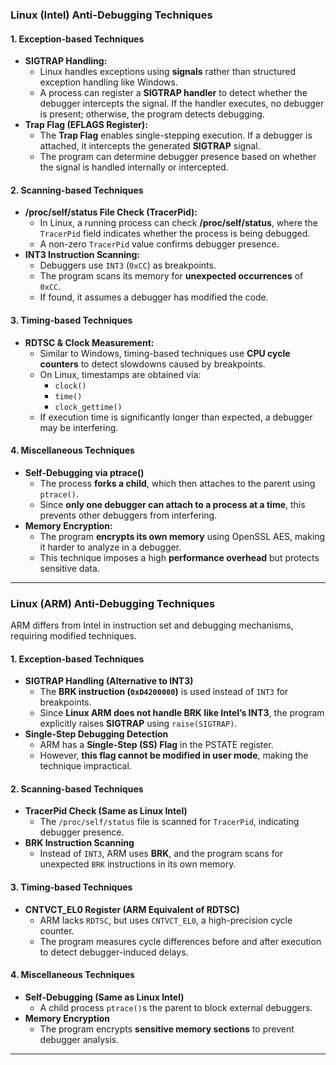 


### **Linux (Intel) Anti-Debugging Techniques**

#### **1. Exception-based Techniques**

- **SIGTRAP Handling:**
    - Linux handles exceptions using **signals** rather than structured exception handling like Windows.
    - A process can register a **SIGTRAP handler** to detect whether the debugger intercepts the signal. If the handler executes, no debugger is present; otherwise, the program detects debugging.
- **Trap Flag (EFLAGS Register):**
    - The **Trap Flag** enables single-stepping execution. If a debugger is attached, it intercepts the generated **SIGTRAP** signal.
    - The program can determine debugger presence based on whether the signal is handled internally or intercepted.

#### **2. Scanning-based Techniques**

- **/proc/self/status File Check (TracerPid):**
    - In Linux, a running process can check **/proc/self/status**, where the `TracerPid` field indicates whether the process is being debugged.
    - A non-zero `TracerPid` value confirms debugger presence.
- **INT3 Instruction Scanning:**
    - Debuggers use `INT3` (`0xCC`) as breakpoints.
    - The program scans its memory for **unexpected occurrences** of `0xCC`.
    - If found, it assumes a debugger has modified the code.

#### **3. Timing-based Techniques**

- **RDTSC & Clock Measurement:**
    - Similar to Windows, timing-based techniques use **CPU cycle counters** to detect slowdowns caused by breakpoints.
    - On Linux, timestamps are obtained via:
        - `clock()`
        - `time()`
        - `clock_gettime()`
    - If execution time is significantly longer than expected, a debugger may be interfering.

#### **4. Miscellaneous Techniques**

- **Self-Debugging via ptrace()**
    - The process **forks a child**, which then attaches to the parent using `ptrace()`.
    - Since **only one debugger can attach to a process at a time**, this prevents other debuggers from interfering.
- **Memory Encryption:**
    - The program **encrypts its own memory** using OpenSSL AES, making it harder to analyze in a debugger.
    - This technique imposes a high **performance overhead** but protects sensitive data.

---

### **Linux (ARM) Anti-Debugging Techniques**

ARM differs from Intel in instruction set and debugging mechanisms, requiring modified techniques.

#### **1. Exception-based Techniques**

- **SIGTRAP Handling (Alternative to INT3)**
    - The **BRK instruction (`0xD4200000`)** is used instead of `INT3` for breakpoints.
    - Since **Linux ARM does not handle BRK like Intel’s INT3**, the program explicitly raises **SIGTRAP** using `raise(SIGTRAP)`.
- **Single-Step Debugging Detection**
    - ARM has a **Single-Step (SS) Flag** in the PSTATE register.
    - However, **this flag cannot be modified in user mode**, making the technique impractical.

#### **2. Scanning-based Techniques**

- **TracerPid Check (Same as Linux Intel)**
    - The `/proc/self/status` file is scanned for `TracerPid`, indicating debugger presence.
- **BRK Instruction Scanning**
    - Instead of `INT3`, ARM uses **BRK**, and the program scans for unexpected `BRK` instructions in its own memory.

#### **3. Timing-based Techniques**

- **CNTVCT_EL0 Register (ARM Equivalent of RDTSC)**
    - ARM lacks `RDTSC`, but uses `CNTVCT_EL0`, a high-precision cycle counter.
    - The program measures cycle differences before and after execution to detect debugger-induced delays.

#### **4. Miscellaneous Techniques**

- **Self-Debugging (Same as Linux Intel)**
    - A child process `ptrace()`s the parent to block external debuggers.
- **Memory Encryption**
    - The program encrypts **sensitive memory sections** to prevent debugger analysis.

---